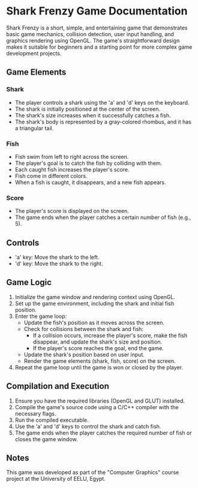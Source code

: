 # Shark Frenzy Game Documentation

Shark Frenzy is a short, simple, and entertaining game that demonstrates basic game mechanics, collision detection, user input handling, and graphics rendering using OpenGL. The game's straightforward design makes it suitable for beginners and a starting point for more complex game development projects.

## Game Elements

### Shark

- The player controls a shark using the 'a' and 'd' keys on the keyboard.
- The shark is initially positioned at the center of the screen.
- The shark's size increases when it successfully catches a fish.
- The shark's body is represented by a gray-colored rhombus, and it has a triangular tail.

### Fish

- Fish swim from left to right across the screen.
- The player's goal is to catch the fish by colliding with them.
- Each caught fish increases the player's score.
- Fish come in different colors.
- When a fish is caught, it disappears, and a new fish appears.

### Score

- The player's score is displayed on the screen.
- The game ends when the player catches a certain number of fish (e.g., 5).

## Controls

- 'a' key: Move the shark to the left.
- 'd' key: Move the shark to the right.

## Game Logic

1. Initialize the game window and rendering context using OpenGL.
2. Set up the game environment, including the shark and initial fish position.
3. Enter the game loop:
   - Update the fish's position as it moves across the screen.
   - Check for collisions between the shark and fish:
     - If a collision occurs, increase the player's score, make the fish disappear, and update the shark's size and position.
     - If the player's score reaches the goal, end the game.
   - Update the shark's position based on user input.
   - Render the game elements (shark, fish, score) on the screen.
4. Repeat the game loop until the game is won or closed by the player.

## Compilation and Execution

1. Ensure you have the required libraries (OpenGL and GLUT) installed.
2. Compile the game's source code using a C/C++ compiler with the necessary flags.
3. Run the compiled executable.
4. Use the 'a' and 'd' keys to control the shark and catch fish.
5. The game ends when the player catches the required number of fish or closes the game window.

## Notes
This game was developed as part of the "Computer Graphics" course project at the University of EELU, Egypt.


